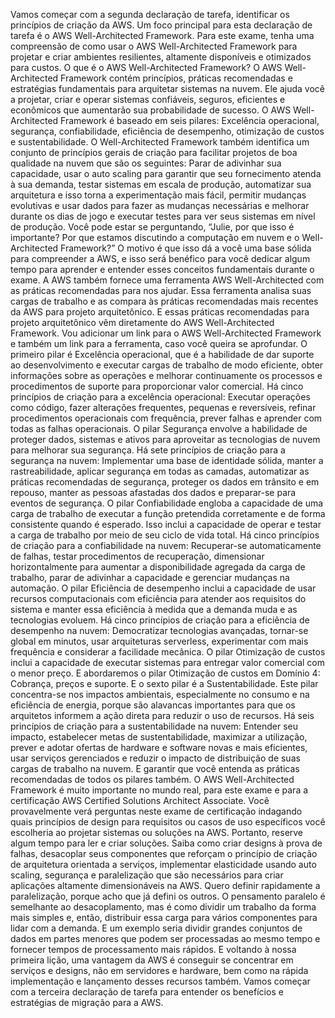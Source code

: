 Vamos começar com a segunda declaração de tarefa, identificar os princípios de criação da AWS. Um foco principal para esta declaração de tarefa é o AWS Well-Architected Framework. Para este exame, tenha uma compreensão de como usar o AWS Well-Architected Framework para projetar e criar ambientes resilientes, altamente disponíveis e otimizados para custos. O que é o AWS Well-Architected Framework? O AWS Well-Architected Framework contém princípios, práticas recomendadas e estratégias fundamentais para arquitetar sistemas na nuvem. Ele ajuda você a projetar, criar e operar sistemas confiáveis, seguros, eficientes e econômicos que aumentarão sua probabilidade de sucesso. O AWS Well-Architected Framework é baseado em seis pilares: Excelência operacional, segurança, confiabilidade, eficiência de desempenho, otimização de custos e sustentabilidade. O Well-Architected Framework também identifica um conjunto de princípios gerais de criação para facilitar projetos de boa qualidade na nuvem que são os seguintes: Parar de adivinhar sua capacidade, usar o auto scaling para garantir que seu fornecimento atenda à sua demanda, testar sistemas em escala de produção, automatizar sua arquitetura e isso torna a experimentação mais fácil, permitir mudanças evolutivas e usar dados para fazer as mudanças necessárias e melhorar durante os dias de jogo e executar testes para ver seus sistemas em nível de produção. Você pode estar se perguntando, “Julie, por que isso é importante? Por que estamos discutindo a computação em nuvem e o Well-Architected Framework?” O motivo é que isso dá a você uma base sólida para compreender a AWS, e isso será benéfico para você dedicar algum tempo para aprender e entender esses conceitos fundamentais durante o exame. A AWS também fornece uma ferramenta AWS Well-Architected com as práticas recomendadas para nos ajudar. Essa ferramenta analisa suas cargas de trabalho e as compara às práticas recomendadas mais recentes da AWS para projeto arquitetônico. E essas práticas recomendadas para projeto arquitetônico vêm diretamente do AWS Well-Architected Framework. Vou adicionar um link para o AWS Well-Architected Framework e também um link para a ferramenta, caso você queira se aprofundar. O primeiro pilar é Excelência operacional, que é a habilidade de dar suporte ao desenvolvimento e executar cargas de trabalho de modo eficiente, obter informações sobre as operações e melhorar continuamente os processos e procedimentos de suporte para proporcionar valor comercial. Há cinco princípios de criação para a excelência operacional: Executar operações como código, fazer alterações frequentes, pequenas e reversíveis, refinar procedimentos operacionais com frequência, prever falhas e aprender com todas as falhas operacionais. O pilar Segurança envolve a habilidade de proteger dados, sistemas e ativos para aproveitar as tecnologias de nuvem para melhorar sua segurança. Há sete princípios de criação para a segurança na nuvem: Implementar uma base de identidade sólida, manter a rastreabilidade, aplicar segurança em todas as camadas, automatizar as práticas recomendadas de segurança, proteger os dados em trânsito e em repouso, manter as pessoas afastadas dos dados e preparar-se para eventos de segurança. O pilar Confiabilidade engloba a capacidade de uma carga de trabalho de executar a função pretendida corretamente e de forma consistente quando é esperado. Isso inclui a capacidade de operar e testar a carga de trabalho por meio de seu ciclo de vida total. Há cinco princípios de criação para a confiabilidade na nuvem: Recuperar-se automaticamente de falhas, testar procedimentos de recuperação, dimensionar horizontalmente para aumentar a disponibilidade agregada da carga de trabalho, parar de adivinhar a capacidade e gerenciar mudanças na automação. O pilar Eficiência de desempenho inclui a capacidade de usar recursos computacionais com eficiência para atender aos requisitos do sistema e manter essa eficiência à medida que a demanda muda e as tecnologias evoluem. Há cinco princípios de criação para a eficiência de desempenho na nuvem: Democratizar tecnologias avançadas, tornar-se global em minutos, usar arquiteturas serverless, experimentar com mais frequência e considerar a facilidade mecânica. O pilar Otimização de custos inclui a capacidade de executar sistemas para entregar valor comercial com o menor preço. E abordaremos o pilar Otimização de custos em Domínio 4: Cobrança, preços e suporte. E o sexto pilar é a Sustentabilidade. Este pilar concentra-se nos impactos ambientais, especialmente no consumo e na eficiência de energia, porque são alavancas importantes para que os arquitetos informem a ação direta para reduzir o uso de recursos. Há seis princípios de criação para a sustentabilidade na nuvem: Entender seu impacto, estabelecer metas de sustentabilidade, maximizar a utilização, prever e adotar ofertas de hardware e software novas e mais eficientes, usar serviços gerenciados e reduzir o impacto de distribuição de suas cargas de trabalho na nuvem. E garantir que você entenda as práticas recomendadas de todos os pilares também. O AWS Well-Architected Framework é muito importante no mundo real, para este exame e para a certificação AWS Certified Solutions Architect Associate. Você provavelmente verá perguntas neste exame de certificação indagando quais princípios de design para requisitos ou casos de uso específicos você escolheria ao projetar sistemas ou soluções na AWS. Portanto, reserve algum tempo para ler e criar soluções. Saiba como criar designs à prova de falhas, desacoplar seus componentes que reforçam o princípio de criação de arquitetura orientada a serviços, implementar elasticidade usando auto scaling, segurança e paralelização que são necessários para criar aplicações altamente dimensionáveis na AWS. Quero definir rapidamente a paralelização, porque acho que já defini os outros. O pensamento paralelo é semelhante ao desacoplamento, mas é como dividir um trabalho da forma mais simples e, então, distribuir essa carga para vários componentes para lidar com a demanda. E um exemplo seria dividir grandes conjuntos de dados em partes menores que podem ser processadas ao mesmo tempo e fornecer tempos de processamento mais rápidos. E voltando à nossa primeira lição, uma vantagem da AWS é conseguir se concentrar em serviços e designs, não em servidores e hardware, bem como na rápida implementação e lançamento desses recursos também. Vamos começar com a terceira declaração de tarefa para entender os benefícios e estratégias de migração para a AWS.